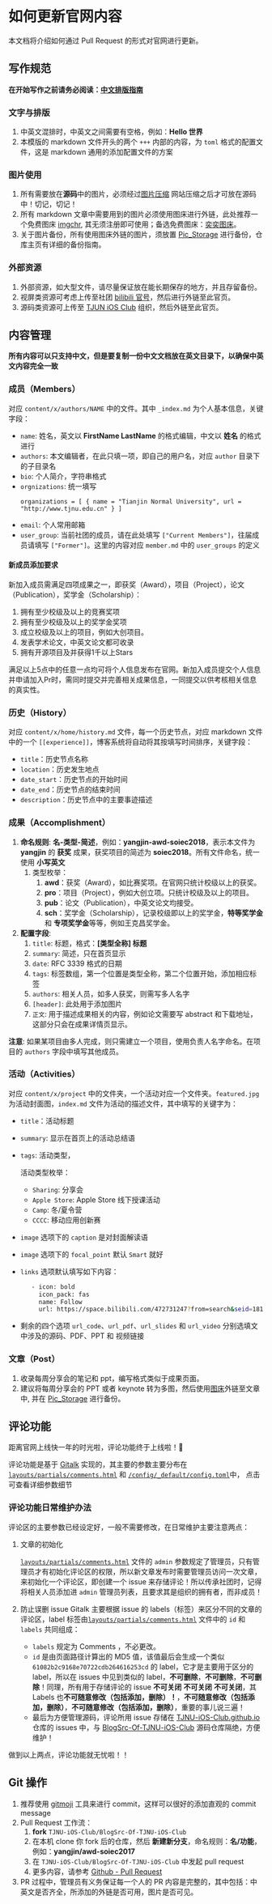 # 如何更新官网内容

本文档将介绍如何通过 Pull Request 的形式对官网进行更新。

## 写作规范

**在开始写作之前请务必阅读：[中文排版指南](https://zhuanlan.zhihu.com/p/20506092)**

### 文字与排版

1. 中英文混排时，中英文之间需要有空格，例如：**Hello 世界**
1. 本模版的 markdown 文件开头的两个 `+++` 内部的内容，为 `toml` 格式的配置文件，这是 markdown 通用的添加配置文件的方案

### 图片使用

1. 所有需要放在**源码**中的图片，必须经过[图片压缩](https://tinypng.com/) 网站压缩之后才可放在源码中！切记，切记！
1. 所有 markdown 文章中需要用到的图片必须使用图床进行外链，此处推荐一个免费图床 [imgchr](https://imgchr.com/), 其无须注册即可使用；备选免费图床：[奕奕图床](https://img.eebk.com/)。
1. 关于图片备份，所有使用图床外链的图片，须放置 [Pic_Storage](https://github.com/TJNU-iOS-Club/Pic_Storage) 进行备份，仓库主页有详细的备份指南。

### 外部资源

1. 外部资源，如大型文件，请尽量保证放在能长期保存的地方，并且存留备份。
1. 视屏类资源可考虑上传至社团 [bilibili 官号](https://space.bilibili.com/472731247?from=search&seid=18104912749018562379)，然后进行外链至此官页。
1. 源码类资源可上传至 [TJUN iOS Club](https://github.com/TJNU-iOS-Club) 组织，然后外链至此官页。

## 内容管理

**所有内容可以只支持中文，但是要复制一份中文文档放在英文目录下，以确保中英文内容完全一致**

### 成员（Members）

对应 `content/x/authors/NAME` 中的文件。其中 `_index.md` 为个人基本信息，关键字段：

- `name`: 姓名，英文以 **FirstName LastName** 的格式编辑，中文以 **姓名** 的格式进行
- `authors`: 本文编辑者，在此只填一项，即自己的用户名，对应 `author` 目录下的子目录名
- `bio`: 个人简介，字符串格式
- `orgnizations`: 统一填写
    ```
    organizations = [ { name = "Tianjin Normal University", url = "http://www.tjnu.edu.cn" } ]
    ```
- `email`: 个人常用邮箱
- `user_group`: 当前社团的成员，请在此处填写 `["Current Members"]`，往届成员请填写 `["Former"]`。这里的内容对应 `member.md` 中的 `user_groups` 的定义

#### 新成员添加要求
新加入成员需满足四项成果之一，即获奖（Award），项目（Project），论文（Publication），奖学金（Scholarship）：

1. 拥有至少校级及以上的竞赛奖项
2. 拥有至少校级及以上的奖学金奖项
3. 成立校级及以上的项目，例如大创项目。
4. 发表学术论文，中英文论文都可收录
5. 拥有开源项目及并获得1千以上Stars

满足以上5点中的任意一点均可将个人信息发布在官网。新加入成员提交个人信息并申请加入Pr时，需同时提交并完善相关成果信息，一同提交以供考核相关信息的真实性。

### 历史（History）
对应 `content/x/home/history.md` 文件，每一个历史节点，对应 markdown 文件中的一个 `[[experience]]`，博客系统将自动将其按填写时间排序，关键字段：

- `title`：历史节点名称
- `location`：历史发生地点
- `date_start`：历史节点的开始时间
- `date_end`：历史节点的结束时间
- `description`：历史节点中的主要事迹描述

### 成果（Accomplishment）

1. **命名规则**: **名-类型-简述**，例如：**yangjin-awd-soiec2018**，表示本文件为 **yangjin** 的 **获奖** 成果，获奖项目的简述为 **soiec2018**。所有文件命名，统一使用 **小写英文**
    1. 类型枚举：
        1. **awd**：获奖（Award），如比赛奖项。在官网只统计校级以上的获奖。
        1. **pro**：项目（Project），例如大创立项。只统计校级及以上的项目。
        1. **pub**：论文（Publication），中英文论文均接受。
        1. **sch**：奖学金（Scholarship），记录校级即以上的奖学金，**特等奖学金** 和 **专项奖学金**等等，例如王克昌奖学金。
1. **配置字段**:
    1. `title`: 标题，格式：**[类型全称] 标题**
    1. `summary`: 简述，只在首页显示
    1. `date`: RFC 3339 格式的日期
    1. `tags`: 标签数组，第一个位置是类型全称，第二个位置开始，添加相应标签
    1. `authors`: 相关人员，如多人获奖，则需写多人名字
    1. `[header]`: 此处用于添加图片
    1. `正文`: 用于描述成果相关的内容，例如论文需要写 abstract 和下载地址，这部分只会在成果详情页显示。

**注意**: 如果某项目由多人完成，则只需建立一个项目，使用负责人名字命名。在项目的 `authors` 字段中填写其他成员。

### 活动（Activities）

对应 `content/x/project` 中的文件夹，一个活动对应一个文件夹。`featured.jpg` 为活动封面图，`index.md` 文件为活动的描述文件，其中填写的关键字为：

- `title`：活动标题
- `summary`: 显示在首页上的活动总结语
- `tags`: 活动类型，

    活动类型枚举：
    
    -  `Sharing`: 分享会
    -  `Apple Store`: Apple Store 线下授课活动
    -  `Camp`: 冬/夏令营
    -  `CCCC`: 移动应用创新赛
- `image` 选项下的 `caption` 是对封面解读语
- `image` 选项下的 `focal_point` 默认 `Smart` 就好
- `links` 选项默认填写如下内容：
    ```bash
       - icon: bold
         icon_pack: fas
         name: Follow
         url: https://space.bilibili.com/472731247?from=search&seid=18104912749018562379
    ```
- 剩余的四个选项 `url_code`、`url_pdf`、`url_slides` 和 `url_video` 分别选填文中涉及的源码、PDF、PPT 和 视频链接

### 文章（Post）

1. 收录每周分享会的笔记和 ppt，编写格式类似于成果页面。
1. 建议将每周分享会的 PPT 或者 keynote 转为多图，然后使用[图床](https://imgchr.com/)外链至文章中, 并在 [Pic_Storage](https://github.com/TJNU-iOS-Club/Pic_Storage) 进行备份。

## 评论功能
距离官网上线快一年的时光啦，评论功能终于上线啦！🎉

评论功能是基于 [Gitalk](https://github.com/gitalk/gitalk) 实现的，其主要的参数主要分布在 [`layouts/partials/comments.html`](/layouts/partials/comments.html) 和 [`/config/_default/config.toml`](/config/_default/config.toml)中，
点击可查看详细参数细节

### 评论功能日常维护办法
评论区的主要参数已经设定好，一般不需要修改，在日常维护主要注意两点：

1. 文章的初始化
  
    [`layouts/partials/comments.html`](/layouts/partials/comments.html) 文件的 `admin` 参数规定了管理员，只有管理员才有初始化评论区的权限，所以新文章发布时需要管理员访问一次文章，来初始化一个评论区，即创建一个 issue 来存储评论！所以传承社团时，记得将相关人员添加进 `admin` 管理员列表，且要求其是组织的拥有者，而非成员！
2. 防止误删 issue 
    Gitalk 主要根据 issue 的 labels（标签）来区分不同的文章的评论区，label 标签由[`layouts/partials/comments.html`](/layouts/partials/comments.html) 文件中的 `id` 和 `labels` 共同组成：
    + `labels` 规定为 Comments ，不必更改。
    + `id` 是由页面路径计算出的 MD5 值，该值最后会生成一个类似 `61082b2c9168e70722cdb264616253cd` 的 label，它才是主要用于区分的 label，所以在 issues 中见到类似的 label，**不可删除**，**不可删除**，**不可删除**！同理，所有用于存储评论的 issue **不可关闭**  **不可关闭** **不可关闭**，其 Labels 也**不可随意修改（包括添加，删除）！**，**不可随意修改（包括添加，删除）**，**不可随意修改（包括添加，删除）**，重要的事儿说三遍！
    + 最后为方便管理源码，评论所用 issue 存储在 [TJNU-iOS-Club.github.io](https://github.com/TJNU-iOS-Club/TJNU-iOS-Club.github.io) 仓库的 issues 中，与 [BlogSrc-Of-TJNU-iOS-Club](https://github.com/TJNU-iOS-Club/BlogSrc-Of-TJNU-iOS-Club) 源码仓库隔绝，方便维护！

做到以上两点，评论功能就无忧啦！！

## Git 操作

1. 推荐使用 [gitmoji](https://github.com/carloscuesta/gitmoji/) 工具来进行 commit，这样可以很好的添加直观的 commit message
1. Pull Request 工作流：
    1. **fork** `TJNU-iOS-Club/BlogSrc-Of-TJNU-iOS-Club`
    1. 在本机 clone 你 fork 后的仓库，然后 **新建新分支**，命名规则：**名/功能**，例如：**yangjin/awd-soiec2017**
    1. 在 `TJNU-iOS-Club/BlogSrc-Of-TJNU-iOS-Club` 中发起 pull request
    1. 更多内容，请参考 [Github - Pull Request](https://help.github.com/en/articles/about-pull-requests)
1. PR 过程中，管理员有义务保证每一个人的 PR 内容是完整的，其中包括：中英文是否齐全，所添加的外链是否可用，图片是否可见。
